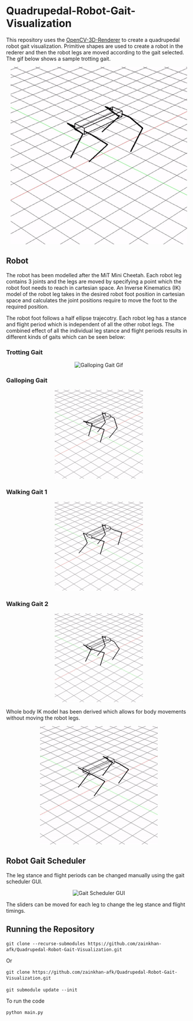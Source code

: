 # Quadrupedal-Robot-Gait-Visualization


This repository uses the [OpenCV-3D-Renderer](https://github.com/zainkhan-afk/OpenCV-3D-Renderer) to create a quadrupedal robot gait visualization. Primitive shapes are used to create a robot in the rederer and then the robot legs are moved according to the gait selected. The gif below shows a sample trotting gait.


<p align="center">
  <img src="media/gait_trot_medium.gif" alt="Trot Gait Gif" />
</p>


## Robot

The robot has been modelled after the MiT Mini Cheetah. Each robot leg contains 3 joints and the legs are moved by specifying a point which the robot foot needs to reach in cartesian space. An Inverse Kinematics (IK) model of the robot leg takes in the desired robot foot position in cartesian space and calculates the joint positions require to move the foot to the required position.

The robot foot follows a half ellipse trajecotry. Each robot leg has a stance and flight period which is independent of all the other robot legs. The combined effect of all the individual leg stance and flight periods results in different kinds of gaits which can be seen below:  

### Trotting Gait

<p align="center">
  <img src="media/gait_gallop_small.gif" alt="Galloping Gait Gif" />
</p>

### Galloping Gait

<p align="center">
  <img src="media/gait_gallop.gif" alt="Galloping Gait Gif" />
</p>


### Walking Gait 1

<p align="center">
  <img src="media/gait_walk1.gif" alt="Walking Gait Gif" />
</p>

### Walking Gait 2

<p align="center">
  <img src="media/gait_walk2.gif" alt="Walking Gait Gif" />
</p>

Whole body IK model has been derived which allows for body movements without moving the robot legs.

<p align="center">
  <img src="media/twist.gif" alt="Robot Twisting In place Gif" />
</p>


## Robot Gait Scheduler

The leg stance and flight periods can be changed manually using the gait scheduler GUI.

<p align="center">
  <img src="Gait_Scheduler.PNG" alt="Gait Scheduler GUI" />
</p>

The sliders can be moved for each leg to change the leg stance and flight timings. 

## Running the Repository

```
git clone --recurse-submodules https://github.com/zainkhan-afk/Quadrupedal-Robot-Gait-Visualization.git
```

Or

```
git clone https://github.com/zainkhan-afk/Quadrupedal-Robot-Gait-Visualization.git

git submodule update --init
```

To run the code

```
python main.py
```